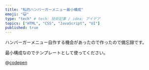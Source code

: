 ```yaml
---
title: "私的ハンバーガーメニュー最小構成"
emoji: "😺"
type: "tech" # tech: 技術記事 / idea: アイデア
topics: ["HTML", "CSS", "JavaScript", "UI"]
published: true
---
```


ハンバーガーメニュー自作する機会があったので作ったので備忘録です。

最小構成なのでテンプレートとして使ってください。

@[codepen](https://codepen.io/Hagihara-A/pen/JjmrGqB)

